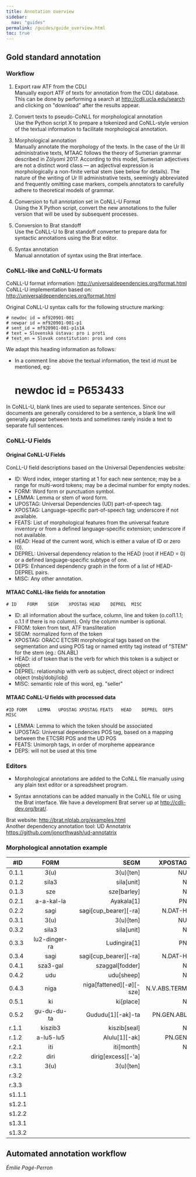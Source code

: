 ```yaml
---
title: Annotation overview
sidebar:
  nav: "guides"
permalink: /guides/guide_overview.html
toc: true
---
```


## Gold standard annotation

### Workflow

1. Export raw ATF from the CDLI  
Manually export ATF of texts for annotation from the CDLI database. This can be done by performing a search at <http://cdli.ucla.edu/search> and clicking on "download" after the results appear.

2. Convert texts to pseudo-CoNLL for morphological annotation  
Use the Python script X to prepare a tokenized and CoNLL-style version of the textual information to facilitate morphological annotation.

3. Morphological annotation  
Manually annotate the morphology of the texts. In the case of the Ur III administrative texts, MTAAC follows the theory of Sumerian grammar described in Zólyomi 2017. According to this model, Sumerian adjectives are not a distinct word class — an adjectival expression is morphologically a non-finite verbal stem (see below for details). The nature of the writing of Ur III administrative texts, seemingly abbreviated and frequently omitting case markers, compels annotators to carefully adhere to theoretical models of grammar.

4. Conversion to full annotation set in CoNLL-U Format  
Using the X Python script, convert the new annotations to the fuller version that will be used by subsequent processes.

5. Conversion to Brat standoff  
Use the CoNLL-U to Brat standoff converter to prepare data for syntactic annotations using the Brat editor.

6. Syntax annotation  
Manual annotation of syntax using the Brat interface.


### CoNLL-like and CoNLL-U formats

CoNLL-U format information: <http://universaldependencies.org/format.html>  
CoNLL-U implementation based on: <http://universaldependencies.org/format.html>

Original CoNLL-U syntax calls for the following structure marking:

	# newdoc id = mf920901-001
	# newpar id = mf920901-001-p1
	# sent_id = mf920901-001-p1s1A
	# text = Slovenská ústava: pro i proti
	# text_en = Slovak constitution: pros and cons

We adapt this heading information as follows:
- In a comment line above the textual information, the text id must be mentioned, eg:
	# newdoc id = P653433

In CoNLL-U, blank lines are used to separate sentences. Since our documents are generally considered to be a sentence, a blank line will generally appear between texts and sometimes rarely inside a text to separate full sentences.

### CoNLL-U Fields  
#### Original CoNLL-U Fields  
ConLL-U field descriptions based on the Universal Dependencies website:

- ID: Word index, integer starting at 1 for each new sentence; may be a range for multi-word tokens; may be a decimal number for empty nodes.  
- FORM: Word form or punctuation symbol.  
- LEMMA: Lemma or stem of word form.  
- UPOSTAG: Universal Dependencies (UD) part-of-speech tag.  
- XPOSTAG: Language-specific part-of-speech tag; underscore if not available.  
- FEATS: List of morphological features from the universal feature inventory or from a defined language-specific extension; underscore if not available.  
- HEAD: Head of the current word, which is either a value of ID or zero (0).  
- DEPREL: Universal dependency relation to the HEAD (root if HEAD = 0) or a defined language-specific subtype of one.  
- DEPS: Enhanced dependency graph in the form of a list of HEAD-DEPREL pairs.  
- MISC: Any other annotation.  

#### MTAAC CoNLL-like fields for annotation
	# ID	FORM	SEGM	XPOSTAG	HEAD	DEPREL	MISC

- ID: all information about the surface, column, line and token (o.col1.1.1;  o.1.1 if there is no column). Only the column number is optional.  
- FROM: token from text, ATF transliteration  
- SEGM: normalized form of the token  
- XPOSTAG: ORACC ETCSRI morphological tags based on the segmentation and using POS tag or named entity tag instead of "STEM" for the stem (eg.: GN.ABL)  
- HEAD: id of token that is the verb for which this token is a subject or object  
- DEPREL: relationship with verb as subject, direct object or indirect object (nsbj/dobj/iobj)  
- MISC: semantic role of this word, eg. "seller"  

#### MTAAC CoNLL-U fields with processed data
	#ID	FORM	LEMMA	UPOSTAG	XPOSTAG	FEATS	HEAD	DEPREL	DEPS	MISC

- LEMMA: Lemma to which the token should be associated  
- UPOSTAG: Universal dependencies POS tag, based on a mapping between the ETCSRI POS and the UD POS  
- FEATS: Unimorph tags, in order of morpheme appearance  
- DEPS: will not be used at this time  


### Editors
- Morphological annotations are added to the CoNLL file manually using any plain text editor or a spreadsheet program.

- Syntax annotations can be added manually in the CoNLL file or using the Brat interface. We have a development Brat server up at <http://cdli-dev.org/brat/>.  

Brat website: <http://brat.nlplab.org/examples.html>  
Another dependency annotation tool: UD Annotatrix <https://github.com/jonorthwash/ud-annotatrix>    


### Morphological annotation example



| #ID           | FORM          | SEGM                |XPOSTAG        |
| ------------- |:-------------:| ----------------------:| -------------:|
| 0.1.1         | 3(u)          |3(u)[ten]               |NU             |
| 0.1.2         | sila3         |sila[unit]              |N              |
| 0.1.3         | sze           |sze[barley]             |N              |
| 0.2.1         | a-a-kal-la    |Ayakala[1]              |PN             |
| 0.2.2         | sagi          |sagi[cup_bearer][-ra]   |N.DAT-H        |
| 0.3.1         | 3(u)          |3(u)[ten]               |NU             |
| 0.3.2         | sila3         |sila[unit]              |N              |
| 0.3.3         |lu2-dinger-ra  |Ludingira[1]            |PN             |
| 0.3.4         |sagi           |sagi[cup_bearer][-ra]   |N.DAT-H        |
| 0.4.1         |sza3-gal       |szaggal[fodder]         |N              |
| 0.4.2         |udu            |udu[sheep]              |N              |
| 0.4.3         |niga           |niga[fattened][-ø][-sze]|N.V.ABS.TERM   |
| 0.5.1         |ki             |ki[place]               |N              |
| 0.5.2         |gu-du-du-ta    |Gududu[1][-ak]-ta       |PN.GEN.ABL     |
| r.1.1         |kiszib3        |kiszib[seal]            |N              |
| r.1.2         |a-lu5-lu5      |Alulu[1][-ak]           |PN.GEN         |
| r.2.1         |iti            |iti[month]              |N              |
| r.2.2         |diri           |dirig[excess][-'a]      |               |
| r.3.1         |3(u)           |3(u)[ten]               |               |
| r.3.2         |               |               |               |
| r.3.3         |               |               |               |
| s1.1.1        |               |               |               |
| s1.2.1        |               |               |               |
| s1.2.2        |               |               |               |
| s1.3.1        |               |               |               |
| s1.3.2        |               |               |               |



## Automated annotation workflow




*Émilie Pagé-Perron*
